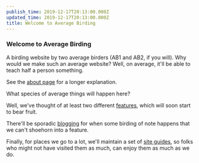 ```yaml
---
publish_time: 2019-12-17T20:13:00.000Z
updated_time: 2019-12-17T20:13:00.000Z
title: Welcome to Average Birding
---
```


### Welcome to Average Birding

A birding website by two average birders (AB1 and AB2, if you will). Why would
 we make such an average website? Well, on average, it'll be able to teach half a person something.

See the <a href="/about.html">about page</a> for a longer explanation.

What species of average things will happen here? 

Well, we've thought of at least two different <a href="/features/index.html">features</a>, which will soon start to bear fruit.

There'll be sporadic <a href="/blog">blogging<a/> for when some birding of note happens that we can't shoehorn into a feature.

Finally, for places we go to a lot, we'll maintain a set of <a 
href="/sites/index.html">site guides</a>, so folks who might not have visited
 them as much, can enjoy them as much as we do.

